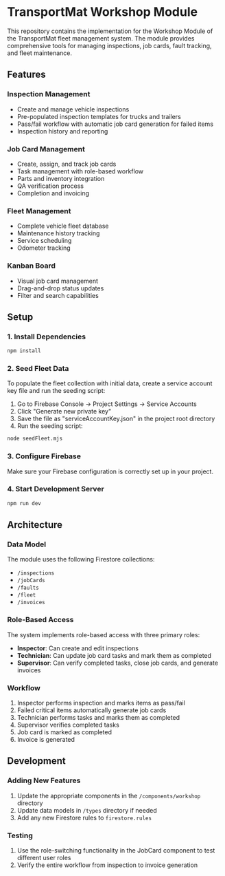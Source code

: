 # TransportMat Workshop Module

This repository contains the implementation for the Workshop Module of the TransportMat fleet management system. The module provides comprehensive tools for managing inspections, job cards, fault tracking, and fleet maintenance.

## Features

### Inspection Management
- Create and manage vehicle inspections
- Pre-populated inspection templates for trucks and trailers
- Pass/fail workflow with automatic job card generation for failed items
- Inspection history and reporting

### Job Card Management
- Create, assign, and track job cards
- Task management with role-based workflow
- Parts and inventory integration
- QA verification process
- Completion and invoicing

### Fleet Management
- Complete vehicle fleet database
- Maintenance history tracking
- Service scheduling
- Odometer tracking

### Kanban Board
- Visual job card management
- Drag-and-drop status updates
- Filter and search capabilities

## Setup

### 1. Install Dependencies
```bash
npm install
```

### 2. Seed Fleet Data
To populate the fleet collection with initial data, create a service account key file and run the seeding script:

1. Go to Firebase Console → Project Settings → Service Accounts
2. Click "Generate new private key"
3. Save the file as "serviceAccountKey.json" in the project root directory
4. Run the seeding script:

```bash
node seedFleet.mjs
```

### 3. Configure Firebase
Make sure your Firebase configuration is correctly set up in your project.

### 4. Start Development Server
```bash
npm run dev
```

## Architecture

### Data Model
The module uses the following Firestore collections:
- `/inspections`
- `/jobCards`
- `/faults`
- `/fleet`
- `/invoices`

### Role-Based Access
The system implements role-based access with three primary roles:
- **Inspector**: Can create and edit inspections
- **Technician**: Can update job card tasks and mark them as completed
- **Supervisor**: Can verify completed tasks, close job cards, and generate invoices

### Workflow
1. Inspector performs inspection and marks items as pass/fail
2. Failed critical items automatically generate job cards
3. Technician performs tasks and marks them as completed
4. Supervisor verifies completed tasks
5. Job card is marked as completed
6. Invoice is generated

## Development

### Adding New Features
1. Update the appropriate components in the `/components/workshop` directory
2. Update data models in `/types` directory if needed
3. Add any new Firestore rules to `firestore.rules`

### Testing
1. Use the role-switching functionality in the JobCard component to test different user roles
2. Verify the entire workflow from inspection to invoice generation